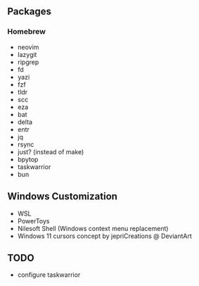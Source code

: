## Packages

### Homebrew

- neovim
- lazygit
- ripgrep
- fd
- yazi
- fzf
- tldr
- scc
- eza
- bat
- delta
- entr
- jq
- rsync
- just? (instead of make)
- bpytop
- taskwarrior
- bun

## Windows Customization
- WSL
- PowerToys
- Nilesoft Shell (Windows context menu replacement)
- Windows 11 cursors concept by jepriCreations @ DeviantArt


## TODO

- configure taskwarrior
